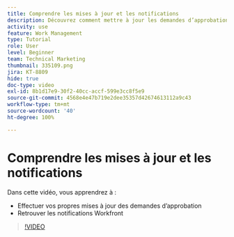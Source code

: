```yaml
---
title: Comprendre les mises à jour et les notifications
description: Découvrez comment mettre à jour les demandes d’approbation et retrouver vos notifications dans Workfront.
activity: use
feature: Work Management
type: Tutorial
role: User
level: Beginner
team: Technical Marketing
thumbnail: 335109.png
jira: KT-8809
hide: true
doc-type: video
exl-id: 8b1d17e9-30f2-40cc-accf-599e3cc8f5e9
source-git-commit: 4568e4e47b719e2dee35357d42674613112a9c43
workflow-type: tm+mt
source-wordcount: '40'
ht-degree: 100%

---
```


# Comprendre les mises à jour et les notifications

Dans cette vidéo, vous apprendrez à :

* Effectuer vos propres mises à jour des demandes d’approbation
* Retrouver les notifications Workfront

>[!VIDEO](https://video.tv.adobe.com/v/335109/?quality=12&learn=on&enablevpops)

<!--
learn more URLS
Tag others on updates
Update work
-->
